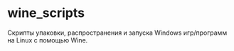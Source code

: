 # wine_scripts
Скрипты упаковки, распространения и запуска Windows игр/программ на Linux с помощью Wine.
